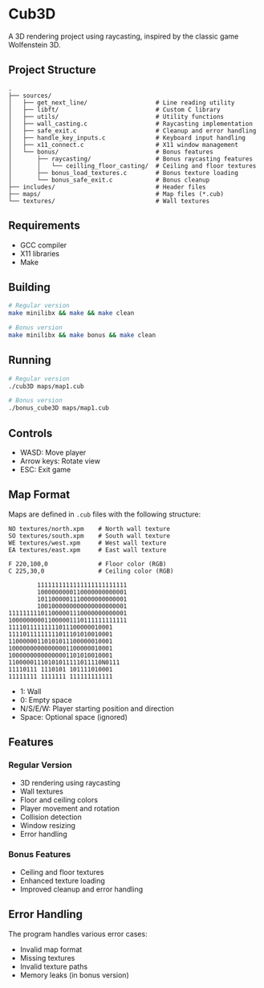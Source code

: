 # Cub3D

A 3D rendering project using raycasting, inspired by the classic game Wolfenstein 3D.

## Project Structure

```
.
├── sources/
│   ├── get_next_line/                   # Line reading utility
│   ├── libft/                           # Custom C library
│   ├── utils/                           # Utility functions
│   ├── wall_casting.c                   # Raycasting implementation
│   ├── safe_exit.c                      # Cleanup and error handling
│   ├── handle_key_inputs.c              # Keyboard input handling
│   ├── x11_connect.c                    # X11 window management
│   └── bonus/                           # Bonus features
│       ├── raycasting/                  # Bonus raycasting features
│       │   └── ceilling_floor_casting/  # Ceiling and floor textures
│       ├── bonus_load_textures.c        # Bonus texture loading
│       └── bonus_safe_exit.c            # Bonus cleanup
├── includes/                            # Header files
├── maps/                                # Map files (*.cub)
└── textures/                            # Wall textures
```

## Requirements

- GCC compiler
- X11 libraries
- Make

## Building

```bash
# Regular version
make minilibx && make && make clean

# Bonus version
make minilibx && make bonus && make clean
```

## Running

```bash
# Regular version
./cub3D maps/map1.cub

# Bonus version
./bonus_cube3D maps/map1.cub
```

## Controls

- WASD: Move player
- Arrow keys: Rotate view
- ESC: Exit game

## Map Format

Maps are defined in `.cub` files with the following structure:

```
NO textures/north.xpm    # North wall texture
SO textures/south.xpm    # South wall texture
WE textures/west.xpm     # West wall texture
EA textures/east.xpm     # East wall texture

F 220,100,0              # Floor color (RGB)
C 225,30,0               # Ceiling color (RGB)

        1111111111111111111111111
        1000000000110000000000001
        1011000001110000000000001
        1001000000000000000000001
111111111011000001110000000000001
100000000011000001110111111111111
11110111111111011100000010001
11110111111111011101010010001
11000000110101011100000010001
10000000000000001100000010001
10000000000000001101010010001
11000001110101011111011110N0111
11110111 1110101 101111010001
11111111 1111111 111111111111
```

- 1: Wall
- 0: Empty space
- N/S/E/W: Player starting position and direction
- Space: Optional space (ignored)

## Features

### Regular Version
- 3D rendering using raycasting
- Wall textures
- Floor and ceiling colors
- Player movement and rotation
- Collision detection
- Window resizing
- Error handling

### Bonus Features
- Ceiling and floor textures
- Enhanced texture loading
- Improved cleanup and error handling

## Error Handling

The program handles various error cases:
- Invalid map format
- Missing textures
- Invalid texture paths
- Memory leaks (in bonus version)
